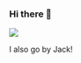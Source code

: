 ### Hi there 👋
<p align="left">
  <img src ="https://github-readme-stats.vercel.app/api?username=jackkraus&show_icons=true&count_private=true&theme=gruvbox&hide_border=true&hide=issues">


I also go by Jack! 
